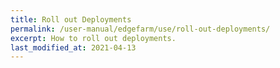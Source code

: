 ```yaml
---
title: Roll out Deployments
permalink: /user-manual/edgefarm/use/roll-out-deployments/
excerpt: How to roll out deployments.
last_modified_at: 2021-04-13
---
```

